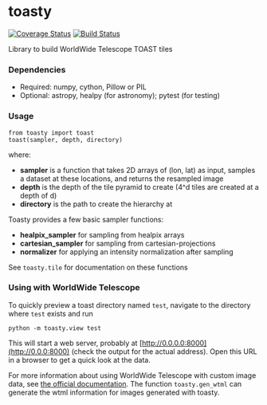 toasty
======

[![Coverage Status](https://coveralls.io/repos/ChrisBeaumont/toasty/badge.png)](https://coveralls.io/r/ChrisBeaumont/toasty)
[![Build Status](https://travis-ci.org/ChrisBeaumont/toasty.png?branch=master)](https://travis-ci.org/ChrisBeaumont/toasty)


Library to build WorldWide Telescope TOAST tiles


### Dependencies
 * Required: numpy, cython, Pillow or PIL
 * Optional: astropy, healpy (for astronomy); pytest (for testing)

### Usage

```
from toasty import toast
toast(sampler, depth, directory)
```

where:

  * **sampler** is a function that takes 2D arrays of (lon, lat) as input,
    samples a dataset at these locations, and returns the resampled image
  * **depth** is the depth of the tile pyramid to create (4^d tiles are
    created at a depth of d)
  * **directory** is the path to create the hierarchy at

Toasty provides a few basic sampler functions:

  * **healpix_sampler** for sampling from healpix arrays
  * **cartesian_sampler** for sampling from cartesian-projections
  * **normalizer** for applying an intensity normalization after sampling

See ``toasty.tile`` for documentation on these functions


### Using with WorldWide Telescope
To quickly preview a toast directory named `test`, navigate to the directory
where `test` exists and run

```
python -m toasty.view test
```

This will start a web server, probably at [http://0.0.0.0:8000](http://0.0.0:8000) (check the output for the actual address). Open this URL in a browser to get a quick look at the data.

For more information about using WorldWide Telescope with custom image data,
see [the official documentation](http://www.worldwidetelescope.org/Docs/worldwidetelescopedatafilesreference.html). The function `toasty.gen_wtml` can generate the wtml information for images generated with toasty.
